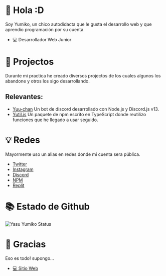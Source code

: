 # 🌺 Hola :D

Soy Yumiko, un chico autodidacta que le gusta el desarrollo web y que aprendio programación por su cuenta.

- 💻 Desarrollador Web Junior

# 🍂 Projectos

Durante mi practica he creado diversos projectos de los cuales algunos los abandone y otros los sigo desarrollando.

## Relevantes:

- [Yuu-chan](http://yuu-chan.ml) Un bot de discord desarrollado con Node.js y Discord.js v13.
- [Yutil.js](https://www.npmjs.com/package/yutil.js) Un paquete de npm escrito en TypeScript donde reutilizo funciones que he llegado a usar seguido.

# 💡 Redes

Mayormente uso un alias en redes donde mi cuenta sera pública.

- [Twitter](https://twitter.com/Yumiko0828_)
- [Instagram](https://www.instagram.com/yumiko0828_)
- [Discord](https://discord.com/users/752918867273187378)
- [NPM](https://www.npmjs.com/~yumiko0828)
- [Replit](https://replit.com/@Yumiko0828)

# 📚 Estado de Github

![Yasu Yumiko Status](https://github-readme-stats.vercel.app/api?username=yumiko0828&show_icons=true&theme=radical)

# 🌱 Gracias

Eso es todo! supongo...

- [💻 Sitio Web](https://yumiko0828.ml)
